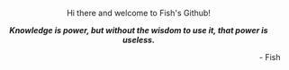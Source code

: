 <p align="center" fontSize="50px" > Hi there and welcome to Fish's Github! </p>
<p align="center"> <b><i>Knowledge is power, but without the wisdom to use it, that power is useless.</b></i></p>
  <p align="right" > - Fish</p>
<!--
**kenandcrys/Kenandcrys** is a ✨ _special_ ✨ repository because its `README.md` (this file) appears on your GitHub profile.

Here are some ideas to get you started:

- 🔭 I’m currently working on ...
- 🌱 I’m currently learning ...
- 👯 I’m looking to collaborate on ...
- 🤔 I’m looking for help with ...
- 💬 Ask me about ...
- 📫 How to reach me: ...
- 😄 Pronouns: ...
- ⚡ Fun fact: ...
-->

